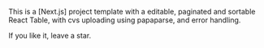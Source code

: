 This is a [Next.js] project template with a editable, paginated  and sortable React Table, with cvs uploading using papaparse, and error handling.


If you like it, leave a star.

